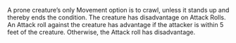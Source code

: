 A prone creature’s only Movement option is to crawl, unless it stands up and thereby ends the condition.
The creature has disadvantage on Attack Rolls.
An Attack roll against the creature has advantage if the attacker is within 5 feet of the creature. Otherwise, the Attack roll has disadvantage.